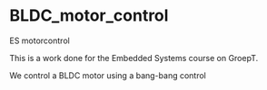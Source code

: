 # BLDC_motor_control
ES motorcontrol

This is a work done for the Embedded Systems course on GroepT.

We control a BLDC motor using a bang-bang control

